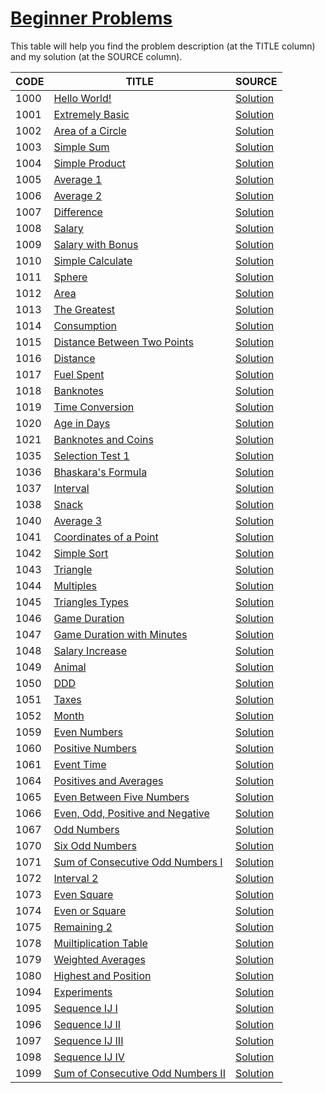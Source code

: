 # [Beginner Problems](https://www.urionlinejudge.com.br/judge/en/problems/index/1)

This table will help you find the problem description (at the TITLE column) and my solution (at the SOURCE column).

CODE | TITLE | SOURCE
---- | ----- | ------
1000 | [Hello World!](https://www.urionlinejudge.com.br/judge/en/problems/view/1000) | [Solution](./1000/1000/main.go)
1001 | [Extremely Basic](https://www.urionlinejudge.com.br/judge/en/problems/view/1001) | [Solution](./1000/1001/main.go)
1002 | [Area of a Circle](https://www.urionlinejudge.com.br/judge/en/problems/view/1002) | [Solution](./1000/1002/main.go)
1003 | [Simple Sum](https://www.urionlinejudge.com.br/judge/en/problems/view/1003) | [Solution](./1000/1003/main.go)
1004 | [Simple Product](https://www.urionlinejudge.com.br/judge/en/problems/view/1004) | [Solution](./1000/1004/main.go)
1005 | [Average 1](https://www.urionlinejudge.com.br/judge/en/problems/view/1005) | [Solution](./1000/1005/main.go)
1006 | [Average 2](https://www.urionlinejudge.com.br/judge/en/problems/view/1006) | [Solution](./1000/1006/main.go)
1007 | [Difference](https://www.urionlinejudge.com.br/judge/en/problems/view/1007) | [Solution](./1000/1007/main.go)
1008 | [Salary](https://www.urionlinejudge.com.br/judge/en/problems/view/1008) | [Solution](./1000/1008/main.go)
1009 | [Salary with Bonus](https://www.urionlinejudge.com.br/judge/en/problems/view/1009) | [Solution](./1000/1009/main.go)
1010 | [Simple Calculate](https://www.urionlinejudge.com.br/judge/en/problems/view/1010) | [Solution](./1000/1010/main.go)
1011 | [Sphere](https://www.urionlinejudge.com.br/judge/en/problems/view/1011) | [Solution](./1000/1011/main.go)
1012 | [Area](https://www.urionlinejudge.com.br/judge/en/problems/view/1012) | [Solution](./1000/1012/main.go)
1013 | [The Greatest](https://www.urionlinejudge.com.br/judge/en/problems/view/1013) | [Solution](./1000/1013/main.go)
1014 | [Consumption](https://www.urionlinejudge.com.br/judge/en/problems/view/1014) | [Solution](./1000/1014/main.go)
1015 | [Distance Between Two Points](https://www.urionlinejudge.com.br/judge/en/problems/view/1015) | [Solution](./1000/1015/main.go)
1016 | [Distance](https://www.urionlinejudge.com.br/judge/en/problems/view/1016) | [Solution](./1000/1016/main.go)
1017 | [Fuel Spent](https://www.urionlinejudge.com.br/judge/en/problems/view/1017) | [Solution](./1000/1017/main.go)
1018 | [Banknotes](https://www.urionlinejudge.com.br/judge/en/problems/view/1018) | [Solution](./1000/1018/main.go)
1019 | [Time Conversion](https://www.urionlinejudge.com.br/judge/en/problems/view/1019) | [Solution](./1000/1019/main.go)
1020 | [Age in Days](https://www.urionlinejudge.com.br/judge/en/problems/view/1020) | [Solution](./1000/1020/main.go)
1021 | [Banknotes and Coins](https://www.urionlinejudge.com.br/judge/en/problems/view/1021) | [Solution](./1000/1021/main.go)
1035 | [Selection Test 1](https://www.urionlinejudge.com.br/judge/en/problems/view/1035) | [Solution](./1000/1035/main.go)
1036 | [Bhaskara's Formula](https://www.urionlinejudge.com.br/judge/en/problems/view/1036) | [Solution](./1000/1036/main.go)
1037 | [Interval](https://www.urionlinejudge.com.br/judge/en/problems/view/1037) | [Solution](./1000/1037/main.go)
1038 | [Snack](https://www.urionlinejudge.com.br/judge/en/problems/view/1038) | [Solution](./1000/1038/main.go)
1040 | [Average 3](https://www.urionlinejudge.com.br/judge/en/problems/view/1040) | [Solution](./1000/1040/main.go)
1041 | [Coordinates of a Point](https://www.urionlinejudge.com.br/judge/en/problems/view/1041) | [Solution](./1000/1041/main.go)
1042 | [Simple Sort](https://www.urionlinejudge.com.br/judge/en/problems/view/1042) | [Solution](./1000/1042/main.go)
1043 | [Triangle](https://www.urionlinejudge.com.br/judge/en/problems/view/1043) | [Solution](./1000/1043/main.go)
1044 | [Multiples](https://www.urionlinejudge.com.br/judge/en/problems/view/1044) | [Solution](./1000/1044/main.go)
1045 | [Triangles Types](https://www.urionlinejudge.com.br/judge/en/problems/view/1045) | [Solution](./1000/1045/main.go)
1046 | [Game Duration](https://www.urionlinejudge.com.br/judge/en/problems/view/1046) | [Solution](./1000/1046/main.go)
1047 | [Game Duration with Minutes](https://www.urionlinejudge.com.br/judge/en/problems/view/1047) | [Solution](./1000/1047/main.go)
1048 | [Salary Increase](https://www.urionlinejudge.com.br/judge/en/problems/view/1048) | [Solution](./1000/1048/main.go)
1049 | [Animal](https://www.urionlinejudge.com.br/judge/en/problems/view/1049) | [Solution](./1000/1049/main.go)
1050 | [DDD](https://www.urionlinejudge.com.br/judge/en/problems/view/1050) | [Solution](./1000/1050/main.go)
1051 | [Taxes](https://www.urionlinejudge.com.br/judge/en/problems/view/1051) | [Solution](./1000/1051/main.go)
1052 | [Month](https://www.urionlinejudge.com.br/judge/en/problems/view/1052) | [Solution](./1000/1052/main.go)
1059 | [Even Numbers](https://www.urionlinejudge.com.br/judge/en/problems/view/1059) | [Solution](./1000/1059/main.go)
1060 | [Positive Numbers](https://www.urionlinejudge.com.br/judge/en/problems/view/1060) | [Solution](./1000/1060/main.go)
1061 | [Event Time](https://www.urionlinejudge.com.br/judge/en/problems/view/1061) | [Solution](./1000/1061/main.go)
1064 | [Positives and Averages](https://www.urionlinejudge.com.br/judge/en/problems/view/1064) | [Solution](./1000/1064/main.go)
1065 | [Even Between Five Numbers](https://www.urionlinejudge.com.br/judge/en/problems/view/1065) | [Solution](./1000/1065/main.go)
1066 | [Even, Odd, Positive and Negative](https://www.urionlinejudge.com.br/judge/en/problems/view/1066) | [Solution](./1000/1066/main.go)
1067 | [Odd Numbers](https://www.urionlinejudge.com.br/judge/en/problems/view/1067) | [Solution](./1000/1067/main.go)
1070 | [Six Odd Numbers](https://www.urionlinejudge.com.br/judge/en/problems/view/1070) | [Solution](./1000/1070/main.go)
1071 | [Sum of Consecutive Odd Numbers I](https://www.urionlinejudge.com.br/judge/en/problems/view/1071) | [Solution](./1000/1071/main.go)
1072 | [Interval 2](https://www.urionlinejudge.com.br/judge/en/problems/view/1072) | [Solution](./1000/1072/main.go)
1073 | [Even Square](https://www.urionlinejudge.com.br/judge/en/problems/view/1073) | [Solution](./1000/1073/main.go)
1074 | [Even or Square](https://www.urionlinejudge.com.br/judge/en/problems/view/1074) | [Solution](./1000/1074/main.go)
1075 | [Remaining 2](https://www.urionlinejudge.com.br/judge/en/problems/view/1075) | [Solution](./1000/1075/main.go)
1078 | [Muiltiplication Table](https://www.urionlinejudge.com.br/judge/en/problems/view/1078) | [Solution](./1000/1078/main.go)
1079 | [Weighted Averages](https://www.urionlinejudge.com.br/judge/en/problems/view/1079) | [Solution](./1000/1079/main.go)
1080 | [Highest and Position](https://www.urionlinejudge.com.br/judge/en/problems/view/1080) | [Solution](./1000/1080/main.go)
1094 | [Experiments](https://www.urionlinejudge.com.br/judge/en/problems/view/1094) | [Solution](./1000/1094/main.go)
1095 | [Sequence IJ I](https://www.urionlinejudge.com.br/judge/en/problems/view/1095) | [Solution](./1000/1095/main.go)
1096 | [Sequence IJ II](https://www.urionlinejudge.com.br/judge/en/problems/view/1096) | [Solution](./1000/1096/main.go)
1097 | [Sequence IJ III](https://www.urionlinejudge.com.br/judge/en/problems/view/1097) | [Solution](./1000/1097/main.go)
1098 | [Sequence IJ IV](https://www.urionlinejudge.com.br/judge/en/problems/view/1098) | [Solution](./1000/1098/main.go)
1099 | [Sum of Consecutive Odd Numbers II](https://www.urionlinejudge.com.br/judge/en/problems/view/1099) | [Solution](./1000/1099/main.go)
